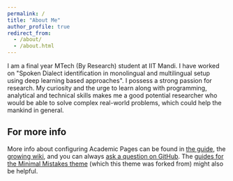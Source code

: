 ```yaml
---
permalink: /
title: "About Me"
author_profile: true
redirect_from: 
  - /about/
  - /about.html
---
```


I am a final year MTech (By Research) student at IIT Mandi. I have worked on "Spoken Dialect identification in monolingual and multilingual setup using deep learning based approaches". I possess a strong passion for research. My curiosity and the urge to learn along with programming, analytical and technical skills makes me a good potential researcher who would be able to solve complex real-world problems, which could help the mankind in general.


For more info
------
More info about configuring Academic Pages can be found in [the guide](https://academicpages.github.io/markdown/), the [growing wiki](https://github.com/academicpages/academicpages.github.io/wiki), and you can always [ask a question on GitHub](https://github.com/academicpages/academicpages.github.io/discussions). The [guides for the Minimal Mistakes theme](https://mmistakes.github.io/minimal-mistakes/docs/configuration/) (which this theme was forked from) might also be helpful.
